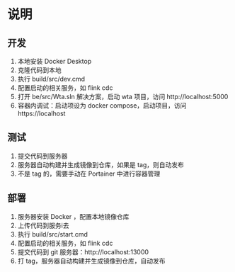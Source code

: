 # 说明

## 开发

1. 本地安装 Docker Desktop
1. 克隆代码到本地
1. 执行 build/src/dev.cmd
1. 配置启动的相关服务，如 flink cdc
1. 打开 be/src/Wta.sln 解决方案，启动 wta 项目，访问 http://localhost:5000
1. 容器内调试：启动项设为 docker compose，启动项目，访问 https://localhost

## 测试

1. 提交代码到服务器
1. 服务器自动构建并生成镜像到仓库，如果是 tag，则自动发布
1. 不是 tag 的，需要手动在 Portainer 中进行容器管理

## 部署

1. 服务器安装 Docker ，配置本地镜像仓库
1. 上传代码到服务i去
1. 执行 build/src/start.cmd
1. 配置启动的相关服务，如 flink cdc
1. 提交代码到 git 服务器：http://localhost:13000
1. 打 tag，服务器自动构建并生成镜像到仓库，自动发布